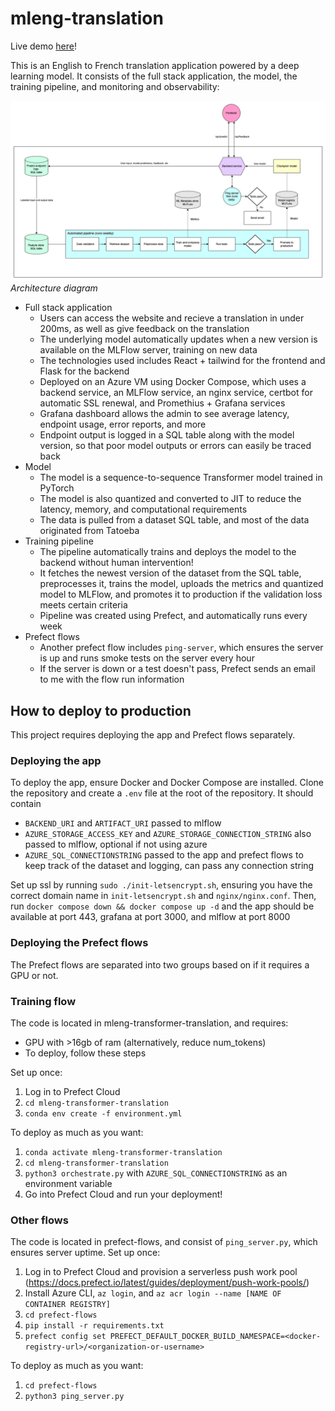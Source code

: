 # mleng-translation
Live demo [here](https://translate.andrewpeng.dev)!

This is an English to French translation application powered by a deep learning model. It consists of the full stack application, the model, the training pipeline, and monitoring and observability:

![Architecture diagram](readme-files/Architecture%20Diagram.png)
*Architecture diagram*

- Full stack application
  - Users can access the website and recieve a translation in under 200ms, as well as give feedback on the translation
  - The underlying model automatically updates when a new version is available on the MLFlow server, training on new data
  - The technologies used includes React + tailwind for the frontend and Flask for the backend
  - Deployed on an Azure VM using Docker Compose, which uses a backend service, an MLFlow service, an nginx service, certbot for automatic SSL renewal, and Promethius + Grafana services
  - Grafana dashboard allows the admin to see average latency, endpoint usage, error reports, and more
  - Endpoint output is logged in a SQL table along with the model version, so that poor model outputs or errors can easily be traced back
- Model
  - The model is a sequence-to-sequence Transformer model trained in PyTorch
  - The model is also quantized and converted to JIT to reduce the latency, memory, and computational requirements
  - The data is pulled from a dataset SQL table, and most of the data originated from Tatoeba
- Training pipeline
  - The pipeline automatically trains and deploys the model to the backend without human intervention!
  - It fetches the newest version of the dataset from the SQL table, preprocesses it, trains the model, uploads the metrics and quantized model to MLFlow, and promotes it to production if the validation loss meets certain criteria
  - Pipeline was created using Prefect, and automatically runs every week
- Prefect flows
  - Another prefect flow includes `ping-server`, which ensures the server is up and runs smoke tests on the server every hour
  - If the server is down or a test doesn't pass, Prefect sends an email to me with the flow run information

## How to deploy to production
This project requires deploying the app and Prefect flows separately.

### Deploying the app
To deploy the app, ensure Docker and Docker Compose are installed. Clone the repository and create a `.env` file at the root of the repository. It should contain
- `BACKEND_URI` and `ARTIFACT_URI` passed to mlflow
- `AZURE_STORAGE_ACCESS_KEY` and `AZURE_STORAGE_CONNECTION_STRING` also passed to mlflow, optional if not using azure
- `AZURE_SQL_CONNECTIONSTRING` passed to the app and prefect flows to keep track of the dataset and logging, can pass any connection string 

Set up ssl by running `sudo ./init-letsencrypt.sh`, ensuring you have the correct domain name in `init-letsencrypt.sh` and `nginx/nginx.conf`.
Then, run `docker compose down && docker compose up -d` and the app should be available at port 443, grafana at port 3000, and mlflow at port 8000

### Deploying the Prefect flows
The Prefect flows are separated into two groups based on if it requires a GPU or not. 

### Training flow
The code is located in mleng-transformer-translation, and requires:
- GPU with >16gb of ram (alternatively, reduce num_tokens)
- To deploy, follow these steps

Set up once:
1. Log in to Prefect Cloud
2. `cd mleng-transformer-translation`
3. `conda env create -f environment.yml`

To deploy as much as you want:
1. `conda activate mleng-transformer-translation`
2. `cd mleng-transformer-translation`
3. `python3 orchestrate.py` with `AZURE_SQL_CONNECTIONSTRING` as an environment variable
4. Go into Prefect Cloud and run your deployment!

### Other flows
The code is located in prefect-flows, and consist of `ping_server.py`, which ensures server uptime.
Set up once: 
1. Log in to Prefect Cloud and provision a serverless push work pool (https://docs.prefect.io/latest/guides/deployment/push-work-pools/)
2. Install Azure CLI, `az login`, and `az acr login --name [NAME OF CONTAINER REGISTRY]`
3. `cd prefect-flows`
3. `pip install -r requirements.txt`
4. `prefect config set PREFECT_DEFAULT_DOCKER_BUILD_NAMESPACE=<docker-registry-url>/<organization-or-username>`

To deploy as much as you want:
1. `cd prefect-flows`
2. `python3 ping_server.py`